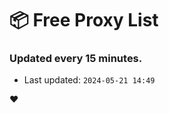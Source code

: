 # :package: Free Proxy List
### Updated every 15 minutes.

- Last updated: `2024-05-21 14:49`

:heart:
